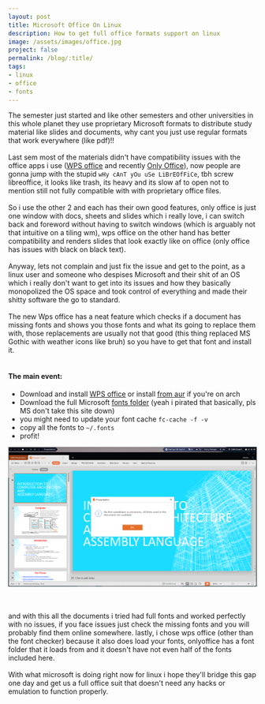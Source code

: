 ```yaml
---
layout: post
title: Microsoft Office On Linux
description: How to get full office formats support on linux
image: /assets/images/office.jpg
project: false
permalink: /blog/:title/
tags: 
- linux
- office
- fonts
---
```

The semester just started and like other semesters and other universities in
this whole planet they use proprietary Microsoft formats to distribute study
material like slides and documents, why cant you just use regular formats that
work everywhere (like pdf)!! <br><br> Last sem most of the materials didn't have
compatibility issues with the office apps i use ([WPS office](https://www.wps.com/index.html) and recently [Only
Office](https://www.onlyoffice.com/)), now people are gonna jump with the stupid
`wHy cAnT yOu uSe LiBrEOfFiCe`, tbh screw libreoffice, it looks like trash,
its heavy and its slow af to open not to mention still not fully compatible with
with proprietary office files. <br><br> So i use the other 2 and each has their
own good features, only office is just one window with docs, sheets and slides
which i really love, i can switch back and foreword without having to switch
windows (which is arguably not that intuitive on a tiling wm), wps office on the
other hand has better compatibility and renders slides that look exactly like on
office (only office has issues with black on black text).<br><br> Anyway, lets
not complain and just fix the issue and get to the point, as a linux user and
someone who despises Microsoft and their shit of an OS which i really don't want
to get into its issues and how they basically monopolized the OS space and took
control of everything and made their shitty software the go to standard.
<br><br> The new Wps office has a neat feature which checks if a document has
missing fonts and shows you those fonts and what its going to replace them with,
those replacements are usually not that good (this thing replaced MS Gothic with
weather icons like bruh) so you have to get that font and install it.<br> <br>

#### The main event:
- Download and install [WPS office](https://www.wps.com/index.html) or install [from aur](https://aur.archlinux.org/packages/wps-office/) if you're on arch
- Download the full Microsoft [fonts folder](https://drive.google.com/open?id=1UlIQRj837nHI7FgqEjzFy7wctaiR9Z3F) (yeah i pirated that basically, pls MS don't take this site down)
- you might need to update your font cache `fc-cache -f -v`
- copy all the fonts to `~/.fonts`
- profit!

<img src="/assets/images/wps.png">
<br><br><br>

and with this all the documents i tried had full fonts and worked perfectly with
no issues, if you face issues just check the missing fonts and you will probably
find them online somewhere. lastly, i chose wps office (other than the font
checker) because it also does load your fonts, onlyoffice has a font folder that
it loads from and it doesn't have not even half of the fonts included
here.<br><br> With what microsoft is doing right now for linux i hope they'll
bridge this gap one day and get us a full office suit that doesn't need any
hacks  or emulation to function properly.
